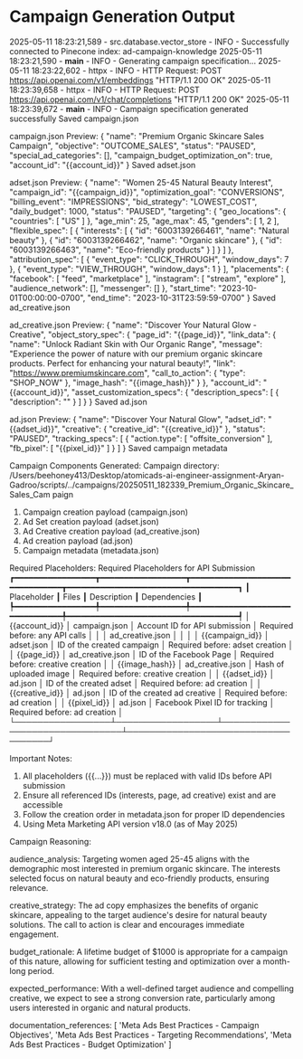 
# Campaign Generation Output

2025-05-11 18:23:21,589 - src.database.vector_store - INFO - Successfully connected to Pinecone index: ad-campaign-knowledge
2025-05-11 18:23:21,590 - __main__ - INFO - Generating campaign specification...
2025-05-11 18:23:22,602 - httpx - INFO - HTTP Request: POST https://api.openai.com/v1/embeddings "HTTP/1.1 200 OK"
2025-05-11 18:23:39,658 - httpx - INFO - HTTP Request: POST https://api.openai.com/v1/chat/completions "HTTP/1.1 200 OK"
2025-05-11 18:23:39,672 - __main__ - INFO - Campaign specification generated successfully
Saved campaign.json

campaign.json Preview:
{
  "name": "Premium Organic Skincare Sales Campaign",
  "objective": "OUTCOME_SALES",
  "status": "PAUSED",
  "special_ad_categories": [],
  "campaign_budget_optimization_on": true,
  "account_id": "{{account_id}}"
}
Saved adset.json

adset.json Preview:
{
  "name": "Women 25-45 Natural Beauty Interest",
  "campaign_id": "{{campaign_id}}",
  "optimization_goal": "CONVERSIONS",
  "billing_event": "IMPRESSIONS",
  "bid_strategy": "LOWEST_COST",
  "daily_budget": 1000,
  "status": "PAUSED",
  "targeting": {
    "geo_locations": {
      "countries": [
        "US"
      ]
    },
    "age_min": 25,
    "age_max": 45,
    "genders": [
      1,
      2
    ],
    "flexible_spec": [
      {
        "interests": [
          {
            "id": "6003139266461",
            "name": "Natural beauty"
          },
          {
            "id": "6003139266462",
            "name": "Organic skincare"
          },
          {
            "id": "6003139266463",
            "name": "Eco-friendly products"
          }
        ]
      }
    ]
  },
  "attribution_spec": [
    {
      "event_type": "CLICK_THROUGH",
      "window_days": 7
    },
    {
      "event_type": "VIEW_THROUGH",
      "window_days": 1
    }
  ],
  "placements": {
    "facebook": [
      "feed",
      "marketplace"
    ],
    "instagram": [
      "stream",
      "explore"
    ],
    "audience_network": [],
    "messenger": []
  },
  "start_time": "2023-10-01T00:00:00-0700",
  "end_time": "2023-10-31T23:59:59-0700"
}
Saved ad_creative.json

ad_creative.json Preview:
{
  "name": "Discover Your Natural Glow - Creative",
  "object_story_spec": {
    "page_id": "{{page_id}}",
    "link_data": {
      "name": "Unlock Radiant Skin with Our Organic Range",
      "message": "Experience the power of nature with our premium organic skincare products. Perfect for enhancing your natural beauty!",
      "link": "https://www.premiumskincare.com",
      "call_to_action": {
        "type": "SHOP_NOW"
      },
      "image_hash": "{{image_hash}}"
    }
  },
  "account_id": "{{account_id}}",
  "asset_customization_specs": {
    "description_specs": [
      {
        "description": ""
      }
    ]
  }
}
Saved ad.json

ad.json Preview:
{
  "name": "Discover Your Natural Glow",
  "adset_id": "{{adset_id}}",
  "creative": {
    "creative_id": "{{creative_id}}"
  },
  "status": "PAUSED",
  "tracking_specs": [
    {
      "action.type": [
        "offsite_conversion"
      ],
      "fb_pixel": [
        "{{pixel_id}}"
      ]
    }
  ]
}
Saved campaign metadata

Campaign Components Generated:
Campaign directory: 
/Users/beehoney413/Desktop/atomicads-ai-engineer-assignment-Aryan-Gadroo/scripts/../campaigns/20250511_182339_Premium_Organic_Skincare_Sales_Cam
paign
1. Campaign creation payload (campaign.json)
2. Ad Set creation payload (adset.json)
3. Ad Creative creation payload (ad_creative.json)
4. Ad creation payload (ad.json)
5. Campaign metadata (metadata.json)

Required Placeholders:
                                  Required Placeholders for API Submission                                  
┏━━━━━━━━━━━━━━━━━┳━━━━━━━━━━━━━━━━━━┳━━━━━━━━━━━━━━━━━━━━━━━━━━━━━━━━┳━━━━━━━━━━━━━━━━━━━━━━━━━━━━━━━━━━━━┓
┃ Placeholder     ┃ Files            ┃ Description                    ┃ Dependencies                       ┃
┡━━━━━━━━━━━━━━━━━╇━━━━━━━━━━━━━━━━━━╇━━━━━━━━━━━━━━━━━━━━━━━━━━━━━━━━╇━━━━━━━━━━━━━━━━━━━━━━━━━━━━━━━━━━━━┩
│ {{account_id}}  │ campaign.json    │ Account ID for API submission  │ Required before: any API calls     │
│                 │ ad_creative.json │                                │                                    │
│ {{campaign_id}} │ adset.json       │ ID of the created campaign     │ Required before: adset creation    │
│ {{page_id}}     │ ad_creative.json │ ID of the Facebook Page        │ Required before: creative creation │
│ {{image_hash}}  │ ad_creative.json │ Hash of uploaded image         │ Required before: creative creation │
│ {{adset_id}}    │ ad.json          │ ID of the created adset        │ Required before: ad creation       │
│ {{creative_id}} │ ad.json          │ ID of the created ad creative  │ Required before: ad creation       │
│ {{pixel_id}}    │ ad.json          │ Facebook Pixel ID for tracking │ Required before: ad creation       │
└─────────────────┴──────────────────┴────────────────────────────────┴────────────────────────────────────┘

Important Notes:
1. All placeholders ({{...}}) must be replaced with valid IDs before API submission
2. Ensure all referenced IDs (interests, page, ad creative) exist and are accessible
3. Follow the creation order in metadata.json for proper ID dependencies
4. Using Meta Marketing API version v18.0 (as of May 2025)

Campaign Reasoning:

audience_analysis:
Targeting women aged 25-45 aligns with the demographic most interested in premium organic skincare. The interests selected focus on natural 
beauty and eco-friendly products, ensuring relevance.

creative_strategy:
The ad copy emphasizes the benefits of organic skincare, appealing to the target audience's desire for natural beauty solutions. The call to 
action is clear and encourages immediate engagement.

budget_rationale:
A lifetime budget of $1000 is appropriate for a campaign of this nature, allowing for sufficient testing and optimization over a month-long 
period.

expected_performance:
With a well-defined target audience and compelling creative, we expect to see a strong conversion rate, particularly among users interested in 
organic and natural products.

documentation_references:
[
    'Meta Ads Best Practices - Campaign Objectives',
    'Meta Ads Best Practices - Targeting Recommendations',
    'Meta Ads Best Practices - Budget Optimization'
]
